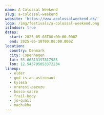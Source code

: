 ```yaml
---
name: A Colossal Weekend
slug: a-colossal-weekend
website: 'https://www.acolossalweekend.dk/'
logo: /img/festivals/a-colossal-weekend.png
isIndoor: true
dates:
  start: 2025-05-08T00:00:00.000Z
  end: 2025-05-10T00:00:00.000Z
location:
  country: Denmark
  city: Copenhagen
  lat: 55.66813197817983
  lon: 12.543795053372234
lineup:
  - elder
  - god-is-an-astronaut
  - kylesa
  - oranssi-pazuzu
  - bosco-sacro
  - frail-body
  - jo-quail
  - machukha
---
```



